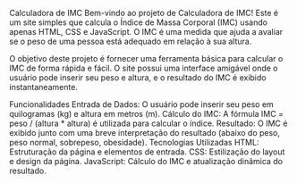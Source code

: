 Calculadora de IMC
Bem-vindo ao projeto de Calculadora de IMC! Este é um site simples que calcula o Índice de Massa Corporal (IMC) usando apenas HTML, CSS e JavaScript. O IMC é uma medida que ajuda a avaliar se o peso de uma pessoa está adequado em relação à sua altura.

O objetivo deste projeto é fornecer uma ferramenta básica para calcular o IMC de forma rápida e fácil. O site possui uma interface amigável onde o usuário pode inserir seu peso e altura, e o resultado do IMC é exibido instantaneamente.

Funcionalidades
Entrada de Dados: O usuário pode inserir seu peso em quilogramas (kg) e altura em metros (m).
Cálculo do IMC: A fórmula IMC = peso / (altura * altura) é utilizada para calcular o índice.
Resultado: O IMC é exibido junto com uma breve interpretação do resultado (abaixo do peso, peso normal, sobrepeso, obesidade).
Tecnologias Utilizadas
HTML: Estruturação da página e elementos de entrada.
CSS: Estilização do layout e design da página.
JavaScript: Cálculo do IMC e atualização dinâmica do resultado.
